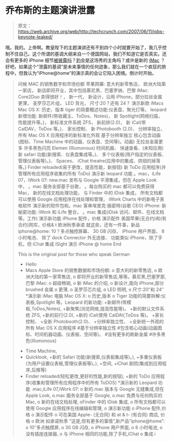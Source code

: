 # 乔布斯的主题演讲泄露

> 原文：<https://web.archive.org/web/http://techcrunch.com/2007/06/11/jobs-keynote-leaked/>

哦。我的。上帝啊。教皇陛下的主题演讲还有不到四个小时就要开始了，我几乎控制不住自己。这个所谓的基调大纲来自一个德国网站，我们不知道它是否真实。还会有更多的 iPhone 细节[被披露吗](https://web.archive.org/web/20201205033402/http://crunchgear.com/2007/06/09/iphone-details-leaked-from-sales-training-manual/)？[豹](https://web.archive.org/web/20201205033402/http://crunchgear.com/2007/06/07/wwdc-banners-reveal-secrets/)会是这场秀的主角吗？或许是新的 [iMac](https://web.archive.org/web/20201205033402/http://crunchgear.com/2007/06/06/sorry-no-new-imac-at-wwdc-next-week/) ？好吧，如果这个“泄露的基调”是未来事情的任何迹象，那么我们就在一个疯狂的旅程中，但我认为“iPhone@home”的演示真的会让它陷入困境。倒计时开始。

> 问候
> MAC 的销售数字和市场份额
> 苹果网幕:
> 意大利新零售店，
> 欧洲大陆第一家店，
> 新店即将开业，其中包括慕尼黑、巴塞罗纳、巴黎
> iMac:
> Core2Duo 卖得很好！，
> 新一代，
> 新设计，沿用 iPhone，部分拉丝金属
> 更薄，
> 圣罗莎芯片组，
> LED 背光，
> 尺寸:20？还有 24？
> 演示新款 iMacs
> Mac OS X:
> 历史、版本
> tiger 的简要概述功能:仪表盘、聚光灯等。
> leopard 新增功能:
> 新邮件(带收藏主、ToDos、Notes)，
> 新 Spotlight(网络扫描，性能提升等。)，
> 新标准文件系统 ZFS，
> 新前排(2.0)，
> 新 iCal(带 CalDAV，ToDos 等。)、
> 家长控制、
> 新 Photobooth (2.0)、
> 分辨率独立、
> 所有 Mac OS X 应用程序的新标准化外观
> 基于分辨率独立
> 核心包含动画(图标、Time Machine 中的动画、仪表盘、空间等)。动画)
> 无拉丝金属更多
> 许多黑色闪亮 Elemen (Illumonous)
> 时间机器、
> 快速查看、(未知应用)
> 新 safari 功能(新搜索、仪表盘集成等。)、
> 多个仪表板(用户指定的仪表板、管理仪表板等)。)、
> Spaces、
> iChat theatre(应用中的集成、烘焙的掉落等。)
> Finder reloaded(易于更改，提高性能，新按钮)
> 新 ToDo 应用程序(并管理所有应用程序收集的所有 ToDo)
> 演示新 leopard 功能
> 。mac，iLife 07，iWork 07:
> new.mac 发布与 Google 平滑集成，但在 Apple Look 中，
> 。mac 服务全部基于谷歌，
> 。每台购买的 mac 都可以免费获得 Mac，
> 新的在线文档处理功能，
> 与 Finder 中的 iDisk 集成，
> 所有文档都可以使用 Google 应用程序在线处理和管理，
> iWork Charts 中的新电子表格软件
> 演示新的软件包和。mac
> 客串埃里克·施密特(谷歌 CEO)
> iPhone:
> 新秘密功能:
> iWork 和 iLife 整合，
> 。mac 集成(iDisk 访问、邮件、在线文档等。工作)
> 演示新功能
> iPhone 配件，价格
> 演示配件
> 美国苹果(无合约)和(有合约)网帘，价格& t
> 欧洲秋季承诺
> 就这些，还有一件事，新品 iphone@home:
> 10？多点触控屏幕、
> 30 GB 闪存、
> iPhone 用户界面、
> 8 小时电池、
> 除了 dock Connector 外无连接、
> 功能类似 iPhone，除了手机，但 iChat
> 集成 iSight
> 演示 iPhone @ home
> End
> 
> This is the original post for those who speak German
> * Hello
> * Macs
> Apple Store 的销售数据和市场份额:
> o 意大利的新零售店,
> o 欧洲大陆的第一家零售店,
> o 即将开业的新零售店,等等。慕尼黑,巴塞罗那,巴黎
> iMac:
> o 超级畅销,
> o 新 iMac 的介绍,
> o 新设计,面向 iPhone,部分 brushed 金属
> o 更薄,
> o 圣罗莎芯片组,
> o LED 照明,
> o 尺寸:20′′和 24′′
> *演示新 iMac 电脑
> Mac OS X:
> o 历史,版本
> o Tiger 功能的简要拆解:仪表板,Spotlight 等。Leopard 的新功能:
> +新邮件(带模板,ToDos,Notes),
> +新聚焦(浏览网络,提高性能等)。
> +新的默认文件系统 ZFS,
> +新的前行(2.0),
> +新的 iCal(使用 CalDAV,ToDos 等)。
> +家长控制、
> +全新 Photobooth(2.0)、
> +分辨率独立性、
> +全新统一外观的所有 Mac OS X 应用程序
> #基于分辨率独立性
> #包含核心动画(动画图标、时间机器动画、仪表板、空间等)。
> #没有更多的刷新金属
> #许多黑色(Illumonous)
> + Time Machine,
> + Quicklook,
> +新的 Safari 功能(新搜索,仪表板集成等)。),
> +多重仪表板(为用户设置仪表板,管理仪表板等)。),
> +空间,
> +iChat 剧院(集成到应用程序,后推等)
> + Finder reloaded(轻松更改,更好的性能,新的按钮),
> +新的 ToDo 应用程序(收集和管理所有应用程序中的所有 ToDOS)
> *演示新的 Leopard 功能
> .mac,iLife 07,iWork 07:
> o 新的.mac 版本与 Google 无缝集成,但在 Apple Look,
> o.mac 服务全部基于 Google,
> o.mac 免费与任何购买的 Mac,
> o 新的在线文档处理,
> oFinder 中的 iDisk 集成,
> o 所有文档都可以使用 Google 应用程序在线编辑和管理,
> o 演示新功能
> o iPhone 配件,价格
> o 演示配件
> o 可在美国 Apple- (无合同) 和 at & t- (有合同) 商店, 价格
> o 欧洲 如承诺秋季
> “这是,但有更多的事情”,新产品“iphone@home”:
> o 10′′多点触摸屏,
> o 30 GB 闪存,
> o iPhone 用户界面,
> o 8 小时电池,
> o 没有插座连接器,
> o 与 iPhone 相同的功能,除了手机,iChat
> o 集成 i